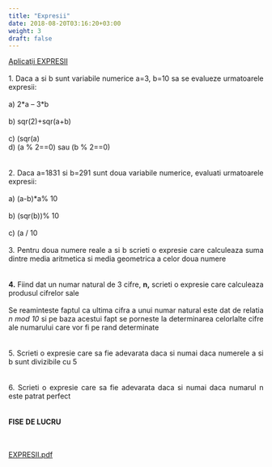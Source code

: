 ```yaml
---
title: "Expresii"
date: 2018-08-20T03:16:20+03:00
weight: 3
draft: false
---
```


<html>
  <body>
    <div class="wiki" id="content_view" style="display: block;">
<span style="display: block; text-align: justify;"><u>Aplicaţii EXPRESII</u></span><br />
<span style="display: block; text-align: justify;">1. Daca a si b sunt variabile numerice a=3, b=10 sa se evalueze urmatoarele expresii:</span><br />
<span style="display: block; text-align: justify;">a) 2*a – 3*b</span><br />
<span style="display: block; text-align: justify;">b) sqr(2)+sqr(a+b)</span><br />
<span style="display: block; text-align: justify;">c) (sqr(a)<b) si (sqr(b)<=100)</span><br />
<span style="display: block; text-align: justify;">d) (a % 2==0) sau (b % 2==0)</span><br />
<br />
<span style="display: block; text-align: justify;">2. Daca a=1831 si b=291 sunt doua variabile numerice, evaluati urmatoarele expresii:</span><br />
<span style="display: block; text-align: justify;">a) (a-b)*a% 10</span><br />
<span style="display: block; text-align: justify;">b) (sqr(b))% 10</span><br />
<span style="display: block; text-align: justify;">c) (a / 10 <b) sau (b %10 < a % 10)</span><br />
<br />
<span style="display: block; text-align: justify;">3. Pentru doua numere reale a si b scrieti o expresie care calculeaza suma dintre media aritmetica si media geometrica a celor doua numere</span><br />
<br />
<span style="display: block; text-align: justify;"><strong>4.</strong> Fiind dat un numar natural de 3 cifre, <strong>n,</strong> scrieti o expresie care calculeaza produsul cifrelor sale</span><br />
<span style="display: block; text-align: justify;">Se reaminteste faptul ca ultima cifra a unui numar natural este dat de relatia <em>n mod 10</em> si pe baza acestui fapt se porneste la determinarea celorlalte cifre ale numarului care vor fi pe rand determinate</span><br />
<br />
<span style="display: block; text-align: justify;">5. Scrieti o expresie care sa fie adevarata daca si numai daca numerele a si b sunt divizibile cu 5</span><br />
<br />
<span style="display: block; text-align: justify;">6. Scrieti o expresie care sa fie adevarata daca si numai daca numarul n este patrat perfect</span><br />
<br />
<span style="display: block; text-align: justify;"><strong>FISE</strong> <strong>D</strong><strong>E LUCR</strong><strong>U</strong></span><br />
<br />

<span style="display: block; text-align: justify;"><a href="/files/EXPRESII.pdf">EXPRESII.pdf</a></span>
    </div>
  </body>
</html>